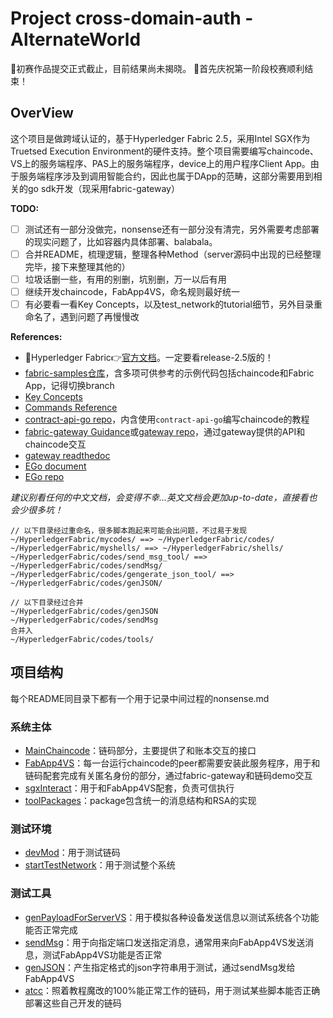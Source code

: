 # Project cross-domain-auth - AlternateWorld
🎉初赛作品提交正式截止，目前结果尚未揭晓。
🎉首先庆祝第一阶段校赛顺利结束！
## OverView
这个项目是做跨域认证的，基于Hyperledger Fabric 2.5，采用Intel SGX作为Truetsed Execution Environment的硬件支持。整个项目需要编写chaincode、VS上的服务端程序、PAS上的服务端程序，device上的用户程序Client App。由于服务端程序涉及到调用智能合约，因此也属于DApp的范畴，这部分需要用到相关的go sdk开发（现采用fabric-gateway）

__TODO:__
* [ ] 测试还有一部分没做完，nonsense还有一部分没有清完，另外需要考虑部署的现实问题了，比如容器内具体部署、balabala。
* [ ] 合并README，梳理逻辑，整理各种Method（server源码中出现的已经整理完毕，接下来整理其他的）
* [ ] 垃圾话删一些，有用的别删，坑别删，万一以后有用
* [ ] 继续开发chaincode，FabApp4VS，命名规则最好统一
* [ ] 有必要看一看Key Concepts，以及test_network的tutorial细节，另外目录重命名了，遇到问题了再慢慢改

__References:__
* 🔰Hyperledger Fabric👉[官方文档](https://hyperledger-fabric.readthedocs.io/en/release-2.5/)。一定要看release-2.5版的！
* [fabric-samples仓库](https://github.com/hyperledger/fabric-samples)，含多项可供参考的示例代码包括chaincode和Fabric App，记得切换branch
* [Key Concepts](https://hyperledger-fabric.readthedocs.io/en/release-2.5/key_concepts.html)
* [Commands Reference](https://hyperledger-fabric.readthedocs.io/en/release-2.5/command_ref.html)
* [contract-api-go repo](https://github.com/hyperledger/fabric-contract-api-go)，内含使用`contract-api-go`编写chaincode的教程
* [fabric-gateway Guidance](https://hyperledger.github.io/fabric-gateway/)或[gateway repo](https://github.com/hyperledger/fabric-gateway/blob/main/pkg/client/)，通过gateway提供的API和chaincode交互
* [gateway readthedoc](https://hyperledger-fabric.readthedocs.io/en/release-2.5/gateway.html#writing-client-applications)
* [EGo document](https://docs.edgeless.systems/ego/knowledge/model)
* [EGo repo](https://github.com/edgelesssys/ego/tree/master)

*建议别看任何的中文文档，会变得不幸...英文文档会更加up-to-date，直接看也会少很多坑！*

```
// 以下目录经过重命名，很多脚本跑起来可能会出问题，不过易于发现
~/HyperledgerFabric/mycodes/ ==> ~/HyperledgerFabric/codes/
~/HyperledgerFabric/myshells/ ==> ~/HyperledgerFabric/shells/
~/HyperledgerFabric/codes/send_msg_tool/ ==> ~/HyperledgerFabric/codes/sendMsg/
~/HyperledgerFabric/codes/gengerate_json_tool/ ==> ~/HyperledgerFabric/codes/genJSON/

// 以下目录经过合并
~/HyperledgerFabric/codes/genJSON
~/HyperledgerFabric/codes/sendMsg
合并入
~/HyperledgerFabric/codes/tools/
```

## 项目结构
每个README同目录下都有一个用于记录中间过程的nonsense.md
### 系统主体
* [MainChaincode](https://github.com/local-h0st/cross-domain-auth/tree/master/HyperledgerFabric/codes/demo)：链码部分，主要提供了和账本交互的接口
* [FabApp4VS](https://github.com/local-h0st/cross-domain-auth/tree/master/HyperledgerFabric/codes/serverVS)：每一台运行chaincode的peer都需要安装此服务程序，用于和链码配套完成有关匿名身份的部分，通过fabric-gateway和链码demo交互
* [sgxInteract](https://github.com/local-h0st/cross-domain-auth/tree/master/HyperledgerFabric/codes/sgxInteract)：用于和FabApp4VS配套，负责可信执行
* [toolPackages](https://github.com/local-h0st/cross-domain-auth/tree/master/HyperledgerFabric/codes/toolPackages)：package包含统一的消息结构和RSA的实现

### 测试环境
* [devMod](https://github.com/local-h0st/cross-domain-auth/tree/master/HyperledgerFabric/shells/devModOn)：用于测试链码
* [startTestNetwork](https://github.com/local-h0st/cross-domain-auth/blob/master/HyperledgerFabric/shells/testNetworkStart)：用于测试整个系统

### 测试工具
* [genPayloadForServerVS](https://github.com/local-h0st/cross-domain-auth/tree/master/HyperledgerFabric/codes/genPayloadForServerVS)：用于模拟各种设备发送信息以测试系统各个功能能否正常完成
* [sendMsg](https://github.com/local-h0st/cross-domain-auth/tree/master/HyperledgerFabric/codes/tools/sendMsg)：用于向指定端口发送指定消息，通常用来向FabApp4VS发送消息，测试FabApp4VS功能是否正常
* [genJSON](https://github.com/local-h0st/cross-domain-auth/tree/master/HyperledgerFabric/codes/tools/genJSON)：产生指定格式的json字符串用于测试，通过sendMsg发给FabApp4VS
* [atcc](https://github.com/local-h0st/cross-domain-auth/tree/master/HyperledgerFabric/codes/atcc)：照着教程魔改的100%能正常工作的链码，用于测试某些脚本能否正确部署这些自己开发的链码
